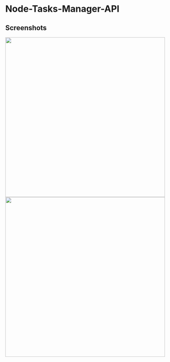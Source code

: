 # Node-Tasks-Manager-API

## Screenshots
<div>
      <img src="screenshots/screenshot1.jpg" width="500"/>
      <img src="screenshots/screenshot2.jpg" width="500"/>
</div>